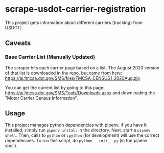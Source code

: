 # scrape-usdot-carrier-registration
This project gets information about different carriers (trucking) from USDOT).

## Caveats
### Base Carrier List (Manually Updated)
The scraper hits each carrier page based on a list.
The August 2020 version of that list is downloaded in the repo, but came from here:
https://ai.fmcsa.dot.gov/SMS/files/FMCSA_CENSUS1_2020Aug.zip

You can get the current list by going to this page:
https://ai.fmcsa.dot.gov/SMS/Tools/Downloads.aspx and downloading the "Motor Carrier Census Information".

## Usage
This project manages python dependencies with pipenv.
If you have it installed, simply run `pipenv install` in the directory.
Next, start a `pipenv shell`.
Then, calls to `python` or `ipython` (for development) will use the correct dependencies.
To run this script, do `python __init__.py` (in the pipenv shell).
